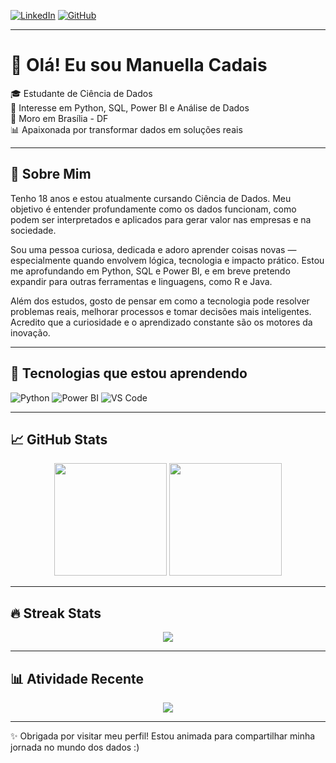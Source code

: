 [![LinkedIn](https://img.shields.io/badge/LinkedIn-blue?logo=linkedin)](www.linkedin.com/in/manuella-cadais-04750b365)
[![GitHub](https://img.shields.io/badge/GitHub-181717?style=flat&logo=github&logoColor=white)]([https://github.com/seuusuario](https://github.com/ManuellaCadais))

---

# 👋 Olá! Eu sou Manuella Cadais

🎓 Estudante de Ciência de Dados  
🎯 Interesse em Python, SQL, Power BI e Análise de Dados  
📍 Moro em Brasília - DF  
📊 Apaixonada por transformar dados em soluções reais  

---

## 🧠 Sobre Mim

Tenho 18 anos e estou atualmente cursando Ciência de Dados. Meu objetivo é entender profundamente como os dados funcionam, como podem ser interpretados e aplicados para gerar valor nas empresas e na sociedade.

Sou uma pessoa curiosa, dedicada e adoro aprender coisas novas — especialmente quando envolvem lógica, tecnologia e impacto prático. Estou me aprofundando em Python, SQL e Power BI, e em breve pretendo expandir para outras ferramentas e linguagens, como R e Java.

Além dos estudos, gosto de pensar em como a tecnologia pode resolver problemas reais, melhorar processos e tomar decisões mais inteligentes. Acredito que a curiosidade e o aprendizado constante são os motores da inovação.

---

## 🚀 Tecnologias que estou aprendendo

![Python](https://img.shields.io/badge/Python-3776AB?style=for-the-badge&logo=python&logoColor=white)
![Power BI](https://img.shields.io/badge/Power%20BI-F2C811?style=for-the-badge&logo=powerbi&logoColor=black)
![VS Code](https://img.shields.io/badge/VS%20Code-007ACC?style=for-the-badge&logo=visual-studio-code&logoColor=white)

---

## 📈 GitHub Stats

<p align="center">
  <img height="180em" src="https://github-readme-stats.vercel.app/api?username=ManuellaCadais&show_icons=true&theme=default&include_all_commits=true&count_private=true"/>
  <img height="180em" src="https://github-readme-stats.vercel.app/api/top-langs/?username=ManuellaCadais&layout=compact&langs_count=7&theme=default"/>
</p>

---

## 🔥 Streak Stats

<p align="center">
  <img src="https://github-readme-streak-stats.herokuapp.com/?user=ManuellaCadais&theme=default"/>
</p>

---

## 📊 Atividade Recente

<p align="center">
  <img src="https://github-readme-activity-graph.cyclic.app/graph?user=ManuellaCadais&theme=light" />
</p>

---

✨ Obrigada por visitar meu perfil! Estou animada para compartilhar minha jornada no mundo dos dados :)
